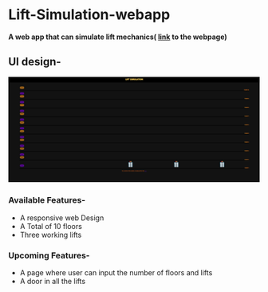 # Lift-Simulation-webapp
**A web app that can simulate lift mechanics(
[link](https://abhinav1590.github.io/Lift-Simulation-webapp/) to the webpage)**

## UI design-
![UI](image/UI_DARK.png)


### Available Features- 
- A responsive web Design
- A Total of 10 floors 
- Three working lifts
  

### Upcoming Features-
- A page where user can input the number of floors and lifts 
- A door in all the lifts
